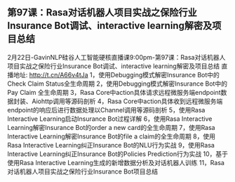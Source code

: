 ## 第97课：Rasa对话机器人项目实战之保险行业Insurance Bot调试、interactive learning解密及项目总结

2月22日-GavinNLP硅谷人工智能硬核直播课9:00pm-第97课：Rasa对话机器人项目实战之保险行业Insurance Bot调试、interactive learning解密及项目总结
直播地址: http://t.cn/A66v4tJa
1，使用Debugging模式解密Insurance Bot中的Check Claim Status全生命周期
2，使用Debugging模式解密Insurance Bot中的Pay Claim 全生命周期
3，Rasa Core中action具体请求远程微服务端endpoint数据封装、Aiohttp调用等源码剖析
4，Rasa Core中action具体收到远程微服务端endpoint的响应后进行数据处理以Channel调用等源码剖析
5，使用Rasa Interactive Learning启动Insurance Bot过程详解
6，使用Rasa Interactive Learning解密Insurance Bot的order a new card的全生命周期
7，使用Rasa Interactive Learning解密Insurance Bot的file a claim的全生命周期
8，使用Rasa Interactive Learning纠正Insurance Bot的NLU行为实战
9，使用Rasa Interactive Learning纠正Insurance Bot的Policies Prediction行为实战
10，基于使用Rasa Interactive Learning生成的新增数据分析及对话机器人训练
11，Rasa对话机器人项目实战之保险行业Insurance Bot项目总结
